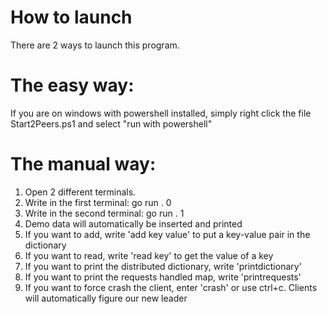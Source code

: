 # How to launch

There are 2 ways to launch this program.

# The easy way:

If you are on windows with powershell installed, simply right click the file Start2Peers.ps1 and select "run with powershell"

# The manual way:

1. Open 2 different terminals.
2. Write in the first terminal: go run . 0
3. Write in the second terminal: go run . 1
4. Demo data will automatically be inserted and printed
5. If you want to add, write 'add key value' to put a key-value pair in the dictionary
6. If you want to read, write 'read key' to get the value of a key
7. If you want to print the distributed dictionary, write 'printdictionary'
8. If you want to print the requests handled map, write 'printrequests'
9. If you want to force crash the client, enter 'crash' or use ctrl+c. Clients will automatically figure our new leader
